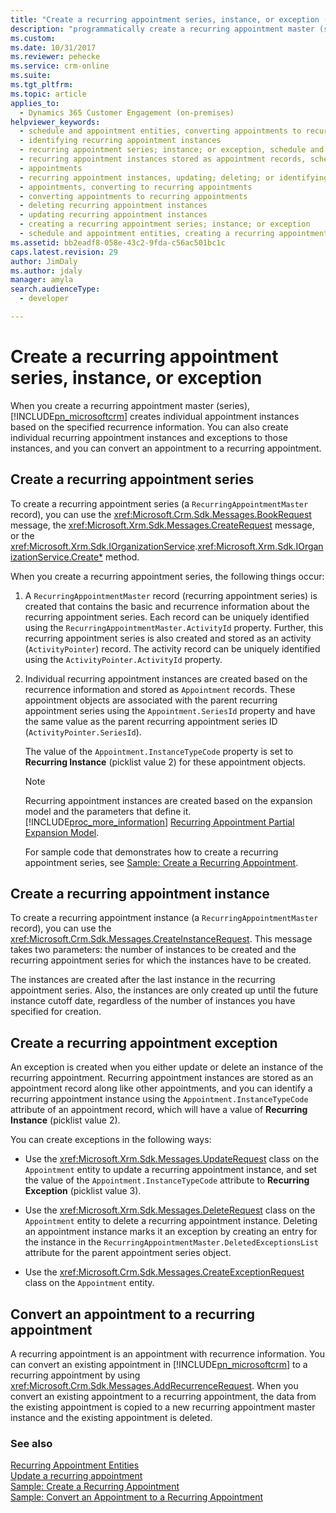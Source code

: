 ```yaml
---
title: "Create a recurring appointment series, instance, or exception (Developer Guide for Dynamics 365 Customer Engagement) | MicrosoftDocs"
description: "programmatically create a recurring appointment master (series),  individual recurring appointment instances, exceptions to those instances, or convert an appointment to a recurring appointment."
ms.custom: 
ms.date: 10/31/2017
ms.reviewer: pehecke
ms.service: crm-online
ms.suite: 
ms.tgt_pltfrm: 
ms.topic: article
applies_to: 
  - Dynamics 365 Customer Engagement (on-premises)
helpviewer_keywords: 
  - schedule and appointment entities, converting appointments to recurring appointments
  - identifying recurring appointment instances
  - recurring appointment series; instance; or exception, schedule and appointment entities
  - recurring appointment instances stored as appointment records, schedule and appointment entities
  - appointments
  - recurring appointment instances, updating; deleting; or identifying
  - appointments, converting to recurring appointments
  - converting appointments to recurring appointments
  - deleting recurring appointment instances
  - updating recurring appointment instances
  - creating a recurring appointment series; instance; or exception
  - schedule and appointment entities, creating a recurring appointment series; instance; or exception
ms.assetid: bb2eadf8-058e-43c2-9fda-c56ac501bc1c
caps.latest.revision: 29
author: JimDaly
ms.author: jdaly
manager: amyla
search.audienceType: 
  - developer

---
```

# Create a recurring appointment series, instance, or exception

When you create a recurring appointment master (series), [!INCLUDE[pn_microsoftcrm](../includes/pn-microsoftcrm.md)] creates individual appointment instances based on the specified recurrence information. You can also create individual recurring appointment instances and exceptions to those instances, and you can convert an appointment to a recurring appointment.  
  
<a name="bkmk_createseries"></a>   
## Create a recurring appointment series  
 To create a recurring appointment series (a `RecurringAppointmentMaster` record), you can use the <xref:Microsoft.Crm.Sdk.Messages.BookRequest> message, the <xref:Microsoft.Xrm.Sdk.Messages.CreateRequest> message, or the <xref:Microsoft.Xrm.Sdk.IOrganizationService>.<xref:Microsoft.Xrm.Sdk.IOrganizationService.Create*> method.  
  
 When you create a recurring appointment series, the following things occur:  
  
1. A `RecurringAppointmentMaster` record (recurring appointment series) is created that contains the basic and recurrence information about the recurring appointment series. Each record can be uniquely identified using the `RecurringAppointmentMaster.ActivityId` property. Further, this recurring appointment series is also created and stored as an activity (`ActivityPointer`) record. The activity record can be uniquely identified using the `ActivityPointer.ActivityId` property.  
  
2. Individual recurring appointment instances are created based on the recurrence information and stored as `Appointment` records. These appointment objects are associated with the parent recurring appointment series using the `Appointment.SeriesId` property and have the same value as the parent recurring appointment series ID (`ActivityPointer.SeriesId`).  
  
    The value of the `Appointment.InstanceTypeCode` property is set to **Recurring Instance** (picklist value 2) for these appointment objects.  
  
   > [!NOTE]
   >  Recurring appointment instances are created based on the expansion model and the parameters that define it. [!INCLUDE[proc_more_information](../includes/proc-more-information.md)] [Recurring Appointment Partial Expansion Model](recurring-appointment-partial-expansion-model.md).  
  
   For sample code that demonstrates how to create a recurring appointment series, see [Sample: Create a Recurring Appointment](sample-create-retrieve-update-delete-recurring-appointment.md).  
  
<a name="bkmk_createinstance"></a>   
## Create a recurring appointment instance  
 To create a recurring appointment instance (a `RecurringAppointmentMaster` record), you can use the <xref:Microsoft.Crm.Sdk.Messages.CreateInstanceRequest>. This message takes two parameters: the number of instances to be created and the recurring appointment series for which the instances have to be created.  
  
 The instances are created after the last instance in the recurring appointment series. Also, the instances are only created up until the future instance cutoff date, regardless of the number of instances you have specified for creation.  
  
<a name="bkmk_createexception"></a>   
## Create a recurring appointment exception  
 An exception is created when you either update or delete an instance of the recurring appointment. Recurring appointment instances are stored as an appointment record along like other appointments, and you can identify a recurring appointment instance using the `Appointment.InstanceTypeCode` attribute of an appointment record, which will have a value of **Recurring Instance** (picklist value 2).  
  
 You can create exceptions in the following ways:  
  
-   Use the <xref:Microsoft.Xrm.Sdk.Messages.UpdateRequest> class on the `Appointment` entity to update a recurring appointment instance, and set the value of the `Appointment.InstanceTypeCode` attribute to **Recurring Exception** (picklist value 3).  
  
-   Use the <xref:Microsoft.Xrm.Sdk.Messages.DeleteRequest> class on the `Appointment` entity to delete a recurring appointment instance. Deleting an appointment instance marks it an exception by creating an entry for the instance in the `RecurringAppointmentMaster.DeletedExceptionsList` attribute for the parent appointment series object.  
  
-   Use the <xref:Microsoft.Crm.Sdk.Messages.CreateExceptionRequest> class on the `Appointment` entity.  
  
<a name="bkmk_convert"></a>   
## Convert an appointment to a recurring appointment  
 A recurring appointment is an appointment with recurrence information. You can convert an existing appointment in [!INCLUDE[pn_microsoftcrm](../includes/pn-microsoftcrm.md)] to a recurring appointment by using <xref:Microsoft.Crm.Sdk.Messages.AddRecurrenceRequest>. When you convert an existing appointment to a recurring appointment, the data from the existing appointment is copied to a new recurring appointment master instance and the existing appointment is deleted.  
  
### See also  
 [Recurring Appointment Entities](recurring-appointment-entities.md)   
 [Update a recurring appointment](update-recurring-appointment.md)   
 [Sample: Create a Recurring Appointment](sample-create-retrieve-update-delete-recurring-appointment.md)   
 [Sample: Convert an Appointment to a Recurring Appointment](sample-convert-appointment-recurring-appointment.md)
